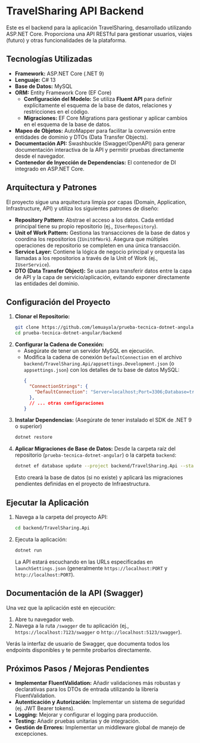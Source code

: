 # TravelSharing API Backend

Este es el backend para la aplicación TravelSharing, desarrollado utilizando ASP.NET Core. Proporciona una API RESTful para gestionar usuarios, viajes (futuro) y otras funcionalidades de la plataforma.

## Tecnologías Utilizadas

*   **Framework:** ASP.NET Core (.NET 9)
*   **Lenguaje:** C# 13
*   **Base de Datos:** MySQL
*   **ORM:** Entity Framework Core (EF Core)
    *   **Configuración del Modelo:** Se utiliza **Fluent API** para definir explícitamente el esquema de la base de datos, relaciones y restricciones en el código.
    *   **Migraciones:** EF Core Migrations para gestionar y aplicar cambios en el esquema de la base de datos.
*   **Mapeo de Objetos:** AutoMapper para facilitar la conversión entre entidades de dominio y DTOs (Data Transfer Objects).
*   **Documentación API:** Swashbuckle (Swagger/OpenAPI) para generar documentación interactiva de la API y permitir pruebas directamente desde el navegador.
*   **Contenedor de Inyección de Dependencias:** El contenedor de DI integrado en ASP.NET Core.

## Arquitectura y Patrones

El proyecto sigue una arquitectura limpia por capas (Domain, Application, Infrastructure, API) y utiliza los siguientes patrones de diseño:

*   **Repository Pattern:** Abstrae el acceso a los datos. Cada entidad principal tiene su propio repositorio (ej., `IUserRepository`).
*   **Unit of Work Pattern:** Gestiona las transacciones de la base de datos y coordina los repositorios (`IUnitOfWork`). Asegura que múltiples operaciones de repositorio se completen en una única transacción.
*   **Service Layer:** Contiene la lógica de negocio principal y orquesta las llamadas a los repositorios a través de la Unit of Work (ej., `IUserService`).
*   **DTO (Data Transfer Object):** Se usan para transferir datos entre la capa de API y la capa de servicio/aplicación, evitando exponer directamente las entidades del dominio.

## Configuración del Proyecto

1.  **Clonar el Repositorio:**
    ```bash
    git clone https://github.com/lemuayala/prueba-tecnica-dotnet-angular.git
    cd prueba-tecnica-dotnet-angular/backend
    ```
2.  **Configurar la Cadena de Conexión:**
    *   Asegúrate de tener un servidor MySQL en ejecución.
    *   Modifica la cadena de conexión `DefaultConnection` en el archivo `backend/TravelSharing.Api/appsettings.Development.json` (o `appsettings.json`) con los detalles de tu base de datos MySQL:
        ```json
        {
          "ConnectionStrings": {
            "DefaultConnection": "Server=localhost;Port=3306;Database=travelsharing_db;User ID=travelsharing_user;Password=tu_contraseña_mysql;SslMode=Preferred;"
          },
          // ... otras configuraciones
        }
        ```
3.  **Instalar Dependencias:**
    (Asegúrate de tener instalado el SDK de .NET 9 o superior)
    ```bash
    dotnet restore
    ```
4.  **Aplicar Migraciones de Base de Datos:**
    Desde la carpeta raíz del repositorio (`prueba-tecnica-dotnet-angular`) o la carpeta `backend`:
    ```bash
    dotnet ef database update --project backend/TravelSharing.Api --startup-project backend/TravelSharing.Api
    ```
    Esto creará la base de datos (si no existe) y aplicará las migraciones pendientes definidas en el proyecto de Infraestructura.

## Ejecutar la Aplicación

1.  Navega a la carpeta del proyecto API:
    ```bash
    cd backend/TravelSharing.Api
    ```
2.  Ejecuta la aplicación:
    ```bash
    dotnet run
    ```
    La API estará escuchando en las URLs especificadas en `launchSettings.json` (generalmente `https://localhost:PORT` y `http://localhost:PORT`).

## Documentación de la API (Swagger)

Una vez que la aplicación esté en ejecución:

1.  Abre tu navegador web.
2.  Navega a la ruta `/swagger` de tu aplicación (ej., `https://localhost:7123/swagger` o `http://localhost:5123/swagger`).

Verás la interfaz de usuario de Swagger, que documenta todos los endpoints disponibles y te permite probarlos directamente.

## Próximos Pasos / Mejoras Pendientes

*   **Implementar FluentValidation:** Añadir validaciones más robustas y declarativas para los DTOs de entrada utilizando la librería FluentValidation.
*   **Autenticación y Autorización:** Implementar un sistema de seguridad (ej. JWT Bearer tokens).
*   **Logging:** Mejorar y configurar el logging para producción.
*   **Testing:** Añadir pruebas unitarias y de integración.
*   **Gestión de Errores:** Implementar un middleware global de manejo de excepciones.

